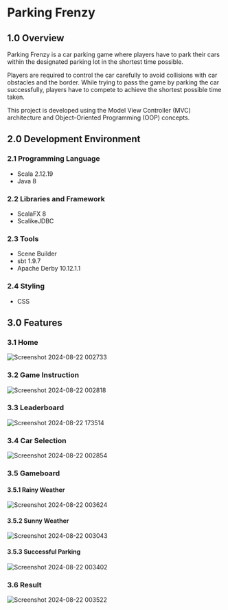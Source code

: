 # Parking Frenzy
## 1.0 Overview
Parking Frenzy is a car parking game where players have to park their cars within the designated parking lot in the shortest time possible. 

Players are required to control the car carefully to avoid collisions with car obstacles and the border. While trying to pass the game by parking the car successfully, players have to compete to achieve the shortest possible time taken. 

This project is developed using the Model View Controller (MVC) architecture and Object-Oriented Programming (OOP) concepts.

## 2.0 Development Environment
### 2.1 Programming Language
* Scala 2.12.19
* Java 8

### 2.2 Libraries and Framework
* ScalaFX 8
* ScalikeJDBC

### 2.3 Tools
* Scene Builder
* sbt 1.9.7
* Apache Derby 10.12.1.1

### 2.4 Styling
* CSS

## 3.0 Features
### 3.1 Home
![Screenshot 2024-08-22 002733](https://github.com/user-attachments/assets/71ae0c1d-92b5-4efb-9b6b-a9f438a2f932)

### 3.2 Game Instruction
![Screenshot 2024-08-22 002818](https://github.com/user-attachments/assets/f5b66a99-10be-4175-9dd9-98cd651c397f)

### 3.3 Leaderboard
![Screenshot 2024-08-22 173514](https://github.com/user-attachments/assets/6b6c677d-e14d-4f53-80f4-fc9469de6ae3)

### 3.4 Car Selection
![Screenshot 2024-08-22 002854](https://github.com/user-attachments/assets/ab52212a-1c6e-40f5-95b0-a8037925e4ee)

### 3.5 Gameboard
#### 3.5.1 Rainy Weather
![Screenshot 2024-08-22 003624](https://github.com/user-attachments/assets/90493eee-cdb3-4e4a-8d6a-c1e7dad13b96)
#### 3.5.2 Sunny Weather
![Screenshot 2024-08-22 003043](https://github.com/user-attachments/assets/644217fc-7cce-4aca-8cd8-1f4eba21d32b)
#### 3.5.3 Successful Parking
![Screenshot 2024-08-22 003402](https://github.com/user-attachments/assets/33354847-7870-4445-9f58-7cb8665d4d18)

### 3.6 Result
![Screenshot 2024-08-22 003522](https://github.com/user-attachments/assets/63fff00b-766d-4006-9d41-958a9330b8b0)




